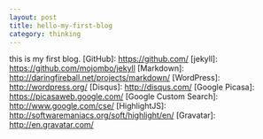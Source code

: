 ```yaml
---
layout: post
title: hello-my-first-blog
category: thinking
---
```

this is my first blog.
[GitHub]: https://github.com/
[jekyll]: https://github.com/mojombo/jekyll
[Markdown]: http://daringfireball.net/projects/markdown/
[WordPress]: http://wordpress.org/
[Disqus]: http://disqus.com/
[Google Picasa]: https://picasaweb.google.com/
[Google Custom Search]: http://www.google.com/cse/
[HighlightJS]: http://softwaremaniacs.org/soft/highlight/en/
[Gravatar]: http://en.gravatar.com/
